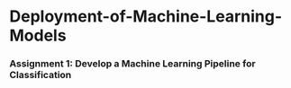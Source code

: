 # Deployment-of-Machine-Learning-Models

### Assignment 1: Develop a Machine Learning Pipeline for Classification
